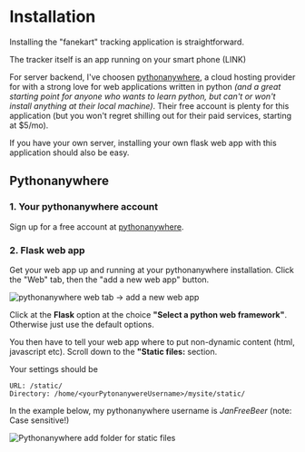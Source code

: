 # Installation 

Installing the "fanekart" tracking application is straightforward. 

The tracker itself is an app running on your smart phone (LINK) 

For server backend, I've choosen [pythonanywhere](https://www.pythonanywhere.com), a cloud hosting provider for with a strong love for web applications written in python *(and a great starting point for anyone who wants to learn python, but can't or won't install anything at their local machine)*. Their free account is plenty for this application (but you won't regret shilling out for their paid services, starting at $5/mo). 

If you have your own server, installing your own flask web app with this application should also be easy. 

## Pythonanywhere

### 1. Your pythonanywhere account 

Sign up for a free account at [pythonanywhere](https://www.pythonanywhere.com). 

### 2. Flask web app 

Get your web app up and running at your pythonanywhere installation. Click the "Web" tab, then the "add a new web app" button. 

![pythonanywhere web tab -> add a new web app](https://github.com/LtGlahn/fanekart/blob/master/images/pythonanywhere-startwebapp.png) 

Click at the **Flask** option at the choice **"Select a python web framework"**. Otherwise just use the default options. 

You then have to tell your web app where to put non-dynamic content (html, javascript etc). Scroll down to the **"Static files:** section. 

Your settings should be 
```
URL: /static/
Directory: /home/<yourPytonanywereUsername>/mysite/static/ 
```

In the example below, my pythonanywhere username is *JanFreeBeer* (note: Case sensitive!)

![Pythonanywhere add folder for static files](https://github.com/LtGlahn/fanekart/blob/master/images/pythanywhere-staticfiles.png)  








